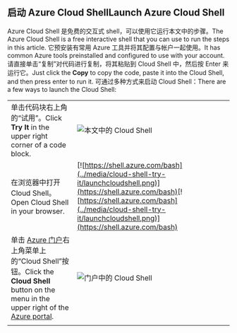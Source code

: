 
## <a name="launch-azure-cloud-shell"></a><span data-ttu-id="f9e5f-101">启动 Azure Cloud Shell</span><span class="sxs-lookup"><span data-stu-id="f9e5f-101">Launch Azure Cloud Shell</span></span>

<span data-ttu-id="f9e5f-102">Azure Cloud Shell 是免费的交互式 shell，可以使用它运行本文中的步骤。</span><span class="sxs-lookup"><span data-stu-id="f9e5f-102">The Azure Cloud Shell is a free interactive shell that you can use to run the steps in this article.</span></span> <span data-ttu-id="f9e5f-103">它预安装有常用 Azure 工具并将其配置与帐户一起使用。</span><span class="sxs-lookup"><span data-stu-id="f9e5f-103">It has common Azure tools preinstalled and configured to use with your account.</span></span> <span data-ttu-id="f9e5f-104">请直接单击“复制”对代码进行复制，将其粘贴到 Cloud Shell 中，然后按 Enter 来运行它。</span><span class="sxs-lookup"><span data-stu-id="f9e5f-104">Just click the **Copy** to copy the code, paste it into the Cloud Shell, and then press enter to run it.</span></span>  <span data-ttu-id="f9e5f-105">可通过多种方式来启动 Cloud Shell：</span><span class="sxs-lookup"><span data-stu-id="f9e5f-105">There are a few ways to launch the Cloud Shell:</span></span>

|  |   |
|-----------------------------------------------|---|
| <span data-ttu-id="f9e5f-106">单击代码块右上角的“试用”。</span><span class="sxs-lookup"><span data-stu-id="f9e5f-106">Click **Try It** in the upper right corner of a code block.</span></span> | ![本文中的 Cloud Shell](../media/cloud-shell-try-it/cli-try-it.png) |
| <span data-ttu-id="f9e5f-108">在浏览器中打开 Cloud Shell。</span><span class="sxs-lookup"><span data-stu-id="f9e5f-108">Open Cloud Shell in your browser.</span></span> | <span data-ttu-id="f9e5f-109">[![https://shell.azure.com/bash](../media/cloud-shell-try-it/launchcloudshell.png)](https://shell.azure.com/bash)</span><span class="sxs-lookup"><span data-stu-id="f9e5f-109">[![https://shell.azure.com/bash](../media/cloud-shell-try-it/launchcloudshell.png)](https://shell.azure.com/bash)</span></span> |
| <span data-ttu-id="f9e5f-110">单击 [Azure 门户](https://portal.azure.com)右上角菜单上的“Cloud Shell”按钮。</span><span class="sxs-lookup"><span data-stu-id="f9e5f-110">Click the **Cloud Shell** button on the menu in the upper right of the [Azure portal](https://portal.azure.com).</span></span> |    ![门户中的 Cloud Shell](../media/cloud-shell-try-it/cloud-shell-menu.png) |
|  |  |

